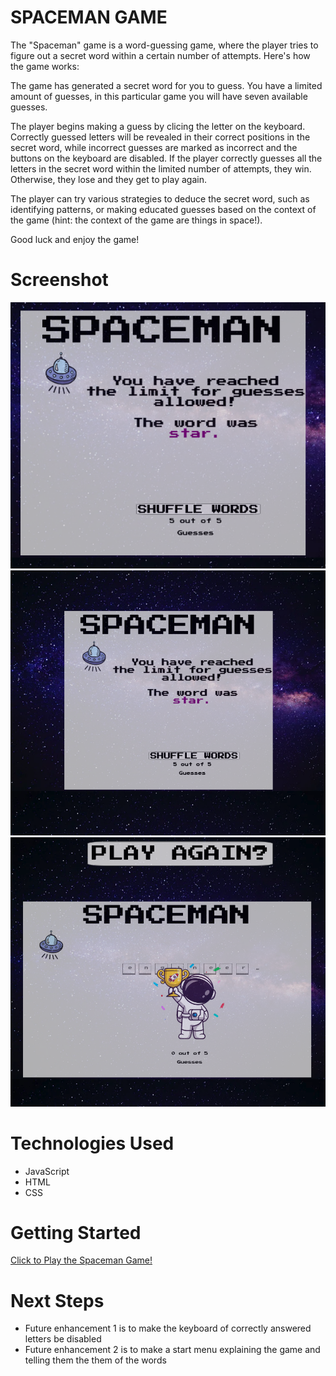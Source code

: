 # SPACEMAN GAME

The "Spaceman" game is a word-guessing game, where the player tries to figure out a secret word within a certain number of attempts. Here's how the game works:

The game has generated a secret word for you to guess. You have a limited amount of guesses, in this particular game you will have seven available guesses.

The player begins making a guess by clicing the letter on the keyboard.
Correctly guessed letters will be revealed in their correct positions in the secret word, while incorrect guesses are marked as incorrect and the buttons on the keyboard are disabled.
If the player correctly guesses all the letters in the secret word within the limited number of attempts, they win. Otherwise, they lose and they get to play again.

The player can try various strategies to deduce the secret word, such as identifying patterns, or making educated guesses based on the context of the game (hint: the context of the game are things in space!).

Good luck and enjoy the game!

# Screenshot

<img src="imgs/screenshot-guess-letter.png">
<img src="imgs/screenshot-incorrect.png">
<img src="imgs/screenshot-win.png">

# Technologies Used

- JavaScript
- HTML
- CSS


# Getting Started

[Click to Play the Spaceman Game!](https://aydagonzalez15.github.io/Spaceman-Game/)

# Next Steps

- Future enhancement 1 is to make the keyboard of correctly answered letters be disabled
- Future enhancement 2 is to make a start menu explaining the game and telling them the them of the words

